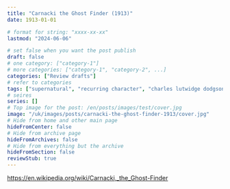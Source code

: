 ```yaml
---
title: "Carnacki the Ghost Finder (1913)"
date: 1913-01-01

# format for string: "xxxx-xx-xx"
lastmod: "2024-06-06"

# set false when you want the post publish
draft: false
# one category: ["category-1"]
# more categories: ["category-1", "category-2", ...]
categories: ["Review drafts"]
# refer to categories
tags: ["supernatural", "recurring character", "charles lutwidge dodgson"]
# seires
series: []
# Top image for the post: /en/posts/images/test/cover.jpg
image: "/uk/images/posts/carnacki-the-ghost-finder-1913/cover.jpg"
# Hide from home and other main page
hideFromCenter: false
# Hide from archive page
hideFromArchives: false
# Hide from everything but the archive
hideFromSection: false
reviewStub: true
---
```

https://en.wikipedia.org/wiki/Carnacki,_the_Ghost-Finder
<!--more-->